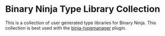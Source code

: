 # Binary Ninja Type Library Collection

This is a collection of user generated type libraries for Binary Ninja. This
collection is best used with the [binja-typemanager][binja-typemanager] plugin.

[binja-typemanager]: https://github.com/Ayrx/binja-typemanager
